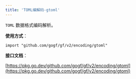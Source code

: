 ```yaml
---
title: 'TOML编解码-gtoml'
---
```


`TOML` 数据格式编码解析。

**使用方式**：

```
import "github.com/gogf/gf/v2/encoding/gtoml"
```

**接口文档**：

[https://pkg.go.dev/github.com/gogf/gf/v2/encoding/gtoml](https://pkg.go.dev/github.com/gogf/gf/v2/encoding/gtoml)